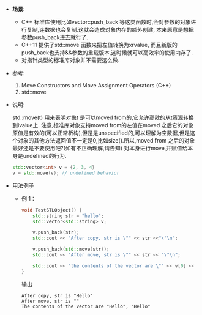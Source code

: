 + **场景**: 
    + C++ 标准库使用比如vector::push_back 等这类函数时,会对参数的对象进行复制,连数据也会复制.这就会造成对象内存的额外创建, 本来原意是想把参数push_back进去就行了.
    + C++11 提供了std::move 函数来把左值转换为xrvalue, 而且新版的push_back也支持&&参数的重载版本,这时候就可以高效率的使用内存了.
    + 对指针类型的标准库对象并不需要这么做.

+ 参考:
  1. Move Constructors and Move Assignment Operators (C++)
  2. std::move

+ 说明:

    std::move(t) 用来表明对象t 是可以moved from的,它允许高效的从t资源转换到lvalue上.
    注意,标准库对象支持moved from的左值在moved 之后它的对象原值是有效的(可以正常析构),但是是unspecified的,可以理解为空数据,但是这个对象的其他方法返回值不一定是0,比如size().所以,moved from 之后的对象最好还是不要使用吧?(如有不正确理解,请告知)
    对本身进行move,并赋值给本身是undefined的行为.

    ```cpp
    std::vector<int> v = {2, 3, 4}
    v = std::move(v); // undefined behavior
    ```

+ 用法例子
  + 例 1：
    ```cpp
    void TestSTLObject() {
        std::string str = "hello";
        std::vector<std::string> v;

        v.push_back(str);
        std::cout << "After copy, str is \"" << str <<"\"\n";

        v.push_back(std::move(str));
        std::cout << "After move, str is \"" << str << "\"\n";

        std::cout << "the contents of the vector are \"" << v[0] << "\", \"" << v[1] << "\"\n";
    }
    ```
    输出
    ```
    After copy, str is "Hello"
    After move, str is ""
    The contents of the vector are "Hello", "Hello"
    ```
